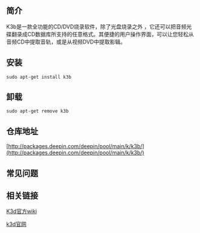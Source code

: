 ## 简介

K3b是一款全功能的CD/DVD烧录软件，除了光盘烧录之外 ，它还可以把音频光碟翻录成CD数据库所支持的任意格式。其便捷的用户操作界面，可以让您轻松从音频CD中提取音轨，或是从视频DVD中提取影辑。 

## 安装

`sudo apt-get install k3b`

## 卸载

`sudo apt-get remove k3b`

## 仓库地址

[http://packages.deepin.com/deepin/pool/main/k/k3b/](http://packages.deepin.com/deepin/pool/main/k/k3b/)


## 常见问题


## 相关链接
[K3d官方wiki](https://userbase.kde.org/K3b/zh-cn)

[k3d官网](https://www.K3b.org)